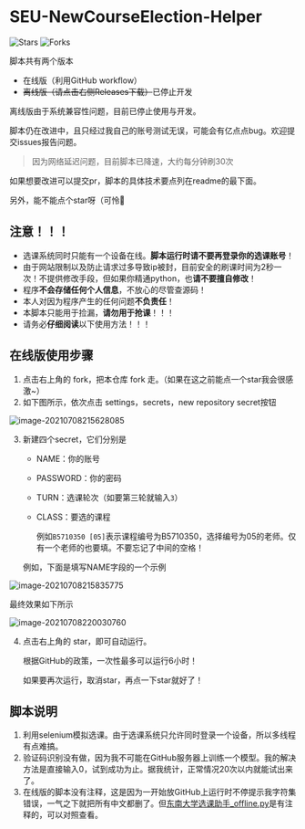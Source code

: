 # SEU-NewCourseElection-Helper

![Stars](https://img.shields.io/github/stars/wcy-dt/SEU-NewCourseElection-Helper.svg)
![Forks](https://img.shields.io/github/forks/wcy-dt/SEU-NewCourseElection-Helper.svg)

脚本共有两个版本

- 在线版（利用GitHub workflow）
- ~~离线版（请点击右侧Releases下载）~~已停止开发

离线版由于系统兼容性问题，目前已停止使用与开发。

脚本仍在改进中，且只经过我自己的账号测试无误，可能会有亿点点bug。欢迎提交issues报告问题。

> 因为网络延迟问题，目前脚本已降速，大约每分钟刷30次

如果想要改进可以提交pr，脚本的具体技术要点列在readme的最下面。

另外，能不能点个star呀（可怜🥺

## 注意！！！

- 选课系统同时只能有一个设备在线。**脚本运行时请不要再登录你的选课账号**！
- 由于网站限制以及防止请求过多导致ip被封，目前安全的刷课时间为2秒一次！不提供修改手段，但如果你精通python，也**请不要擅自修改**！
- 程序**不会存储任何个人信息**，不放心的尽管查源码！
- 本人对因为程序产生的任何问题**不负责任**！
- 本脚本只能用于捡漏，**请勿用于抢课**！！！
- 请务必**仔细阅读**以下使用方法！！！

## 在线版使用步骤

1. 点击右上角的 fork，把本仓库 fork 走。（如果在这之前能点一个star我会很感激~）
2. 如下图所示，依次点击 settings，secrets，new repository secret按钮

![image-20210708215628085](pic/image-20210708215628085.png)

3. 新建四个secret，它们分别是

   - NAME：你的账号

   - PASSWORD：你的密码

   - TURN：选课轮次（如要第三轮就输入`3`）

   - CLASS：要选的课程

     例如`B5710350 [05]`表示课程编号为B5710350，选择编号为05的老师。仅有一个老师的也要填。不要忘记了中间的空格！

   例如，下面是填写NAME字段的一个示例

![image-20210708215835775](pic/image-20210708215835775.png)

最终效果如下所示

![image-20210708220030760](pic/image-20210708220030760.png)

4. 点击右上角的 star，即可自动运行。

   根据GitHub的政策，一次性最多可以运行6小时！
   
   如果要再次运行，取消star，再点一下star就好了！

## 脚本说明

1. 利用selenium模拟选课。由于选课系统只允许同时登录一个设备，所以多线程有点难搞。
2. 验证码识别没有做，因为我不可能在GitHub服务器上训练一个模型。我的解决方法是直接输入0，试到成功为止。据我统计，正常情况20次以内就能试出来了。
3. 在线版的脚本没有注释，这是因为一开始放GitHub上运行时不停提示我字符集错误，一气之下就把所有中文都删了。但[东南大学选课助手_offline.py](https://github.com/Auroragys/SEU-NewCourseElection-Helper/blob/main/东南大学选课助手_offline.py)是有注释的，可以对照查看。
